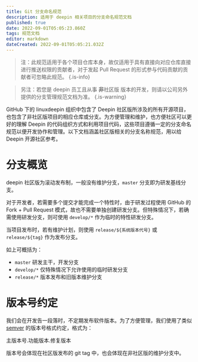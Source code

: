 ```yaml
---
title: Git 分支命名规范
description: 适用于 deepin 相关项目的分支命名规范文档
published: true
date: 2022-09-01T05:05:23.860Z
tags: 规范文档
editor: markdown
dateCreated: 2022-09-01T05:05:21.032Z
---
```


> 注：此规范适用于各个项目仓库本身，故仅适用于具有直接向对应仓库直接进行推送权限的贡献者，对于发起 Pull Request 的形式参与代码贡献的贡献者可忽略此规范。
{.is-info}

> 另注：若您是 deepin 员工且从事 **非**社区版 版本的开发，则请以公司另外提供的分支管理规范文档为准。
{.is-warning}

GitHub 下的 linuxdeepin 组织中包含了 Deepin 社区版所涉及的所有开源项目，也包含了非社区版项目的相应仓库或分支。为方便管理和维护，也方便社区可以更好的理解 Deepin 的代码组织方式和利用项目代码，这些项目遵循一定的分支命名规范以便开发协作和管理。以下文档涵盖社区版相关的分支名称规范，用以给 Deepin 开源社区参考。

# 分支概览

deepin 社区版为滚动发布制，一般没有维护分支，`master` 分支即为研发基线分支。

对于开发者，若需要多个提交才能完成一个特性时，由于研发过程使用 GitHub 的 Fork + Pull Request 模式，故也不需要单独创建研发分支。但特殊情况下，若确需使用研发分支，则可使用 `develop/*` 作为临时的特性研发分支。

当项目发布时，若有维护计划，则使用 `release/${系统版本代号}` 或 `release/${tag}` 作为发布分支。

如上可概括为：

- `master` 研发主干，开发分支
- `develop/*` 仅特殊情况下允许使用的临时研发分支
- `release/*` 版本发布和旧版本维护分支

# 版本号约定

我们会在开发告一段落时，不定期发布软件版本。为了方便管理，我们使用了类似 [semver](https://semver.org/lang/zh-CN/) 的版本号格式约定，格式为：

主版本号.功能版本.修复版本

版本号会体现在社区版发布的 git tag 中，也会体现在非社区版的维护分支中。